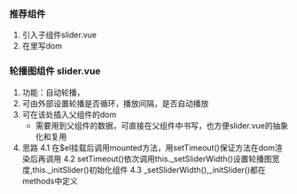 ### 推荐组件
1. 引入子组件slider.vue
2. 在<slider>里写dom

### 轮播图组件 slider.vue
1. 功能：自动轮播，
2. 可由外部设置轮播是否循环，播放间隔，是否自动播放
3. <slot></slot> 可在该处插入父组件的dom
	- 需要用到父组件的数据，可直接在父组件中书写，也方便slider.vue的抽象化和复用
4. 思路
4.1 在$el挂载后调用mounted方法，用setTimeout()保证方法在dom渲染后再调用
4.2 setTimeout()依次调用this._setSliderWidth()设置轮播图宽度,this._initSlider()初始化组件
4.3 _setSliderWidth(),_initSlider()都在methods中定义